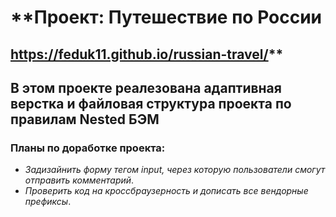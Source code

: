 # **Проект: Путешествие по России
https://feduk11.github.io/russian-travel/**
------
## В этом проекте реалезована адаптивная верстка и файловая структура проекта по правилам Nested БЭМ
### Планы по доработке проекта:
* *Задизайнить форму тегом input, через которую пользователи смогут отправить комментарий*.
* *Проверить код на кроссбраузерность и дописать все вендорные префиксы*.
